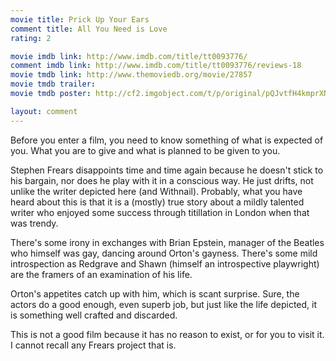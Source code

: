 ```yaml
---
movie title: Prick Up Your Ears
comment title: All You Need is Love
rating: 2

movie imdb link: http://www.imdb.com/title/tt0093776/
comment imdb link: http://www.imdb.com/title/tt0093776/reviews-18
movie tmdb link: http://www.themoviedb.org/movie/27857
movie tmdb trailer: 
movie tmdb poster: http://cf2.imgobject.com/t/p/original/pQJvtfH4kmprXNUDsHInlEHdMom.png

layout: comment
---
```


Before you enter a film, you need to know something of what is expected of you. What you are to give and what is planned to be given to you.

Stephen Frears disappoints time and time again because he doesn't stick to his bargain, nor does he play with it in a conscious way. He just drifts, not unlike the writer depicted here (and Withnail). Probably, what you have heard about this is that it is a (mostly) true story about a mildly talented writer who enjoyed some success through titillation in London when that was trendy. 

There's some irony in exchanges with Brian Epstein, manager of the Beatles who himself was gay, dancing around Orton's gayness. There's some mild introspection as Redgrave and Shawn (himself an introspective playwright) are the framers of an examination of his life.

Orton's appetites catch up with him, which is scant surprise. Sure, the actors do a good enough, even superb job, but just like the life depicted, it is something well crafted and discarded.

This is not a good film because it has no reason to exist, or for you to visit it. I cannot recall any Frears project that is.